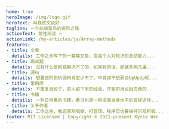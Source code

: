 ```yaml
---
home: true
heroImage: /img/logo.gif
heroText: 叫我欧文就好
tagline: 一个前端菜鸟的进阶之路
actionText: 前往阅读 →
actionLink: /my-articles/js/Array-methods
features:
- title: 文章
  details: 工作之余写下的一篇篇文章，提高个人对知识的总结能力...
- title: 面试题
  details: 没有什么是刷题解决不了的，如果有的话，那就多刷几遍...
- title: 源码
  details: 想要进阶剖析源码肯定少不了，毕竟谁不想薪资UpUpUp呢...
- title: 常用库
  details: 不重复造轮子，前人留下来的经验，开箱即用也挺方便的...
- title: 书籍
  details: 一些日常看的书籍，看书也是一种提高自身水平的良好途径...
- title: 关于作者
  details: 工作之余，我还喜欢唱歌，打篮球，程序员也要保持乐观积极...
footer: MIT Licensed | Copyright © 2021-present Kyrie Wen
---
```

